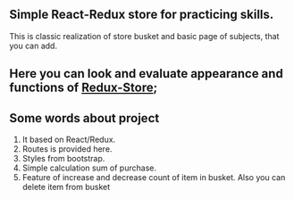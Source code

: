 ## Simple React-Redux store for practicing skills.
This is classic realization of store busket and basic page of subjects, that you can add.

## Here you can look and evaluate appearance and functions of [Redux-Store](https://jacygames.github.io/ReduxStore/#/home);

## Some words about project
1. It based on React/Redux.
2. Routes is provided here.
3. Styles from bootstrap.
4. Simple calculation sum of purchase.
5. Feature of increase and decrease count of item in busket. Also you can delete item from busket
